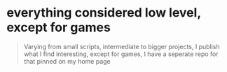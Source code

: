 # everything considered low level, except for games

> Varying from small scripts, intermediate to bigger projects, I publish what I find interesting, except for games, I have a seperate repo for that pinned on my home page
